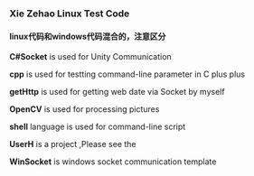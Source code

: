 ### Xie Zehao Linux Test Code

#### linux代码和windows代码混合的，注意区分

**C#Socket** is used for Unity Communication

**cpp** is used for testting command-line parameter in C plus plus

**getHttp** is used for getting web date via Socket by myself

**OpenCV** is used for processing pictures

**shell** language is used for command-line script

**UserH** is a project ,Please see the 

**WinSocket** is windows socket communication template